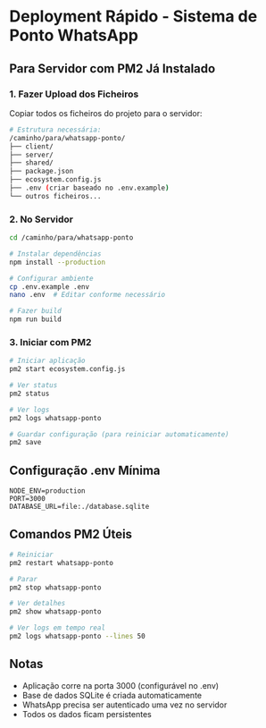 # Deployment Rápido - Sistema de Ponto WhatsApp

## Para Servidor com PM2 Já Instalado

### 1. Fazer Upload dos Ficheiros
Copiar todos os ficheiros do projeto para o servidor:
```bash
# Estrutura necessária:
/caminho/para/whatsapp-ponto/
├── client/
├── server/
├── shared/
├── package.json
├── ecosystem.config.js
├── .env (criar baseado no .env.example)
└── outros ficheiros...
```

### 2. No Servidor
```bash
cd /caminho/para/whatsapp-ponto

# Instalar dependências
npm install --production

# Configurar ambiente
cp .env.example .env
nano .env  # Editar conforme necessário

# Fazer build
npm run build
```

### 3. Iniciar com PM2
```bash
# Iniciar aplicação
pm2 start ecosystem.config.js

# Ver status
pm2 status

# Ver logs
pm2 logs whatsapp-ponto

# Guardar configuração (para reiniciar automaticamente)
pm2 save
```

## Configuração .env Mínima
```env
NODE_ENV=production
PORT=3000
DATABASE_URL=file:./database.sqlite
```

## Comandos PM2 Úteis
```bash
# Reiniciar
pm2 restart whatsapp-ponto

# Parar
pm2 stop whatsapp-ponto

# Ver detalhes
pm2 show whatsapp-ponto

# Ver logs em tempo real
pm2 logs whatsapp-ponto --lines 50
```

## Notas
- Aplicação corre na porta 3000 (configurável no .env)
- Base de dados SQLite é criada automaticamente
- WhatsApp precisa ser autenticado uma vez no servidor
- Todos os dados ficam persistentes